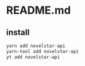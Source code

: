 # README.md

    

## install

```bash
yarn add novelstar-api
yarn-tool add novelstar-api
yt add novelstar-api
```

